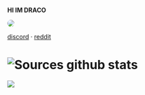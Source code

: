 **HI IM DRACO**

<img src="https://cdn.discordapp.com/attachments/697225367970250853/784247799176888331/image0.gif" style="border-radius: 95%;">

<a href="https://discord.bio/p/bodydifferent">discord</a> 
·
<a href=https://www.reddit.com/user/glockout->reddit</a> 

# ![Sources github stats](https://github-readme-stats.vercel.app/api?username=31th&show_icons=true&theme=dark)
<a href="https://github.com/31th?tab=repositories">
  <img align="center" src="https://github-readme-stats.vercel.app/api/top-langs/?username=3th&theme=dark&layout=compact" />
  
